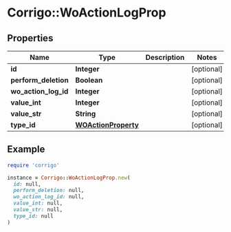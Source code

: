 # Corrigo::WoActionLogProp

## Properties

| Name | Type | Description | Notes |
| ---- | ---- | ----------- | ----- |
| **id** | **Integer** |  | [optional] |
| **perform_deletion** | **Boolean** |  | [optional] |
| **wo_action_log_id** | **Integer** |  | [optional] |
| **value_int** | **Integer** |  | [optional] |
| **value_str** | **String** |  | [optional] |
| **type_id** | [**WOActionProperty**](WOActionProperty.md) |  | [optional] |

## Example

```ruby
require 'corrigo'

instance = Corrigo::WoActionLogProp.new(
  id: null,
  perform_deletion: null,
  wo_action_log_id: null,
  value_int: null,
  value_str: null,
  type_id: null
)
```

